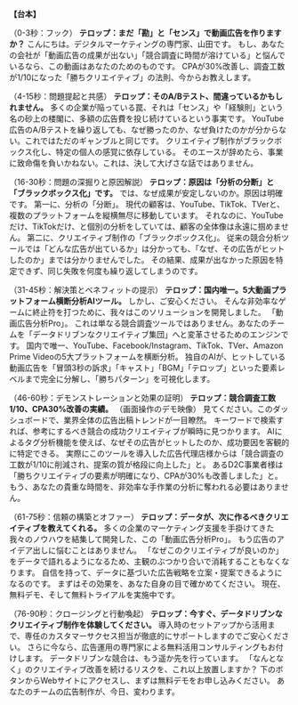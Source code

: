 **【台本】**

（0-3秒：フック）
**テロップ：まだ「勘」と「センス」で動画広告を作りますか？**
こんにちは。デジタルマーケティングの専門家、山田です。
もし、あなたの会社が「動画広告の成果が出ない」「競合調査に時間が溶けている」と悩んでいるなら、この動画はあなたのためのものです。
CPAが30%改善し、調査工数が1/10になった「勝ちクリエイティブ」の法則、今からお教えします。

（4-15秒：問題提起と共感）
**テロップ：そのA/Bテスト、間違っているかもしれません。**
多くの企業が陥っている罠、それは「センス」や「経験則」という名の砂上の楼閣に、多額の広告費を投じ続けているという事実です。
YouTube広告のA/Bテストを繰り返しても、なぜ勝ったのか、なぜ負けたのかが分からない。これではただのギャンブルと同じです。
クリエイティブ制作がブラックボックス化し、特定の個人の感覚に依存している。
そのエースが辞めたら、事業に致命傷を負いかねない。これは、決して大げさな話ではありません。

（16-30秒：問題の深掘りと原因解説）
**テロップ：原因は「分析の分断」と「ブラックボックス化」です。**
では、なぜ成果が安定しないのか。原因は明確です。
第一に、分析の「分断」。
現代の顧客は、YouTube、TikTok、TVerと、複数のプラットフォームを縦横無尽に移動しています。
それなのに、YouTubeだけ、TikTokだけ、と個別の分析をしていては、顧客の全体像は永遠に掴めません。
第二に、クリエイティブ制作の「ブラックボックス化」。
従来の競合分析ツールでは「どんな広告が出ているか」は分かっても、「なぜ、その広告がヒットしたのか」までは分かりませんでした。
その結果、成果が出なかった原因を特定できず、同じ失敗を何度も繰り返してしまうのです。

（31-45秒：解決策とベネフィットの提示）
**テロップ：国内唯一。5大動画プラットフォーム横断分析AIツール。**
しかし、ご安心ください。
そんな非効率なゲームに終止符を打つために、我々はこのソリューションを開発しました。
「動画広告分析Pro」。
これは単なる競合調査ツールではありません。あなたのチームを「データドリブンなクリエイティブ集団」へと変革させるためのエンジンです。
国内で唯一、YouTube、Facebook/Instagram、TikTok、TVer、Amazon Prime Videoの5大プラットフォームを横断分析。
独自のAIが、ヒットしている動画広告を「冒頭3秒の訴求」「キャスト」「BGM」「テロップ」といった要素レベルまで完全に分解し、「勝ちパターン」を可視化します。

（46-60秒：デモンストレーションと効果の証明）
**テロップ：競合調査工数1/10、CPA30%改善の実績。**
（画面操作のデモ映像）
見てください。このダッシュボードで、業界全体の広告出稿トレンドが一目瞭然。
キーワードで検索すれば、参考にするべき競合の成功クリエイティブが瞬時に見つかります。
AIによるタグ分析機能を使えば、なぜその広告がヒットしたのか、成功要因を客観的に特定できる。
実際にこのツールを導入した広告代理店様からは「競合調査の工数が1/10に削減され、提案の質が格段に向上した」と。
あるD2C事業者様は「勝ちクリエイティブの要素が明確になり、CPAが30%も改善しました」と。
もう、あなたの貴重な時間を、非効率な手作業の分析に奪われる必要はありません。

（61-75秒：信頼の構築とオファー）
**テロップ：データが、次に作るべきクリエイティブを教えてくれる。**
多くの企業のマーケティング支援を手掛けてきた我々のノウハウを結集して開発した、この「動画広告分析Pro」。
もう広告のアイデア出しに悩むことはありません。
「なぜこのクリエイティブが良いのか」をデータで語れるようになるため、主観のぶつかり合いで消耗することもなくなります。
自信を持って、データに基づいた広告戦略を立案・提案できるようになるのです。
まずはその効果を、あなた自身の目で確かめてください。
現在、無料デモ、そして無料トライアルを実施中です。

（76-90秒：クロージングと行動喚起）
**テロップ：今すぐ、データドリブンなクリエイティブ制作を体験してください。**
導入時のセットアップから活用まで、専任のカスタマーサクセス担当が徹底的にサポートしますのでご安心ください。
さらに今なら、広告運用の専門家による無料活用コンサルティングもお付けします。
データドリブンな競合は、もう遥か先を行っています。
「なんとなく」のクリエイティブ改善を続けるリスクを、これ以上放置しますか？
下のボタンからWebサイトにアクセスし、まずは無料デモをお申し込みください。
あなたのチームの広告制作が、今日、変わります。
